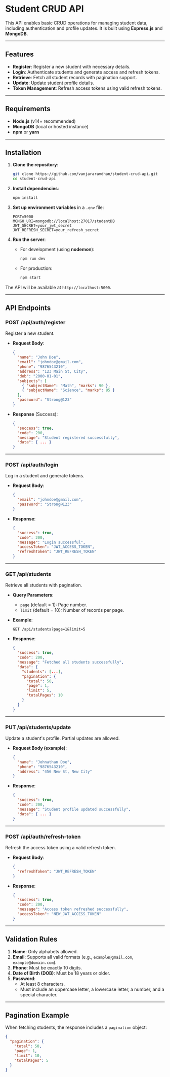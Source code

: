 # Student CRUD API

This API enables basic CRUD operations for managing student data, including authentication and profile updates. It is built using **Express.js** and **MongoDB**.

---

## Features

- **Register**: Register a new student with necessary details.
- **Login**: Authenticate students and generate access and refresh tokens.
- **Retrieve**: Fetch all student records with pagination support.
- **Update**: Update student profile details.
- **Token Management**: Refresh access tokens using valid refresh tokens.

---

## Requirements

- **Node.js** (v14+ recommended)
- **MongoDB** (local or hosted instance)
- **npm** or **yarn**

---

## Installation

1. **Clone the repository**:
    ```bash
    git clone https://github.com/vanjararamdhan/student-crud-api.git
    cd student-crud-api
    ```

2. **Install dependencies**:
    ```bash
    npm install
    ```

3. **Set up environment variables** in a `.env` file:
    ```env
    PORT=5000
    MONGO_URI=mongodb://localhost:27017/studentDB
    JWT_SECRET=your_jwt_secret
    JWT_REFRESH_SECRET=your_refresh_secret
    ```

4. **Run the server**:
    - For development (using **nodemon**):
      ```bash
      npm run dev
      ```
    - For production:
      ```bash
      npm start
      ```

The API will be available at `http://localhost:5000`.

---

## API Endpoints

### **POST /api/auth/register**
Register a new student.

- **Request Body**:
    ```json
    {
      "name": "John Doe",
      "email": "johndoe@gmail.com",
      "phone": "9876543210",
      "address": "123 Main St, City",
      "dob": "2000-01-01",
      "subjects": [
        { "subjectName": "Math", "marks": 90 },
        { "subjectName": "Science", "marks": 85 }
      ],
      "password": "Strong@123"
    }
    ```

- **Response** (Success):
    ```json
    {
      "success": true,
      "code": 200,
      "message": "Student registered successfully",
      "data": { ... }
    }
    ```

---

### **POST /api/auth/login**
Log in a student and generate tokens.

- **Request Body**:
    ```json
    {
      "email": "johndoe@gmail.com",
      "password": "Strong@123"
    }
    ```

- **Response**:
    ```json
    {
      "success": true,
      "code": 200,
      "message": "Login successful",
      "accessToken": "JWT_ACCESS_TOKEN",
      "refreshToken": "JWT_REFRESH_TOKEN"
    }
    ```

---

### **GET /api/students**
Retrieve all students with pagination.

- **Query Parameters**:
  - `page` (default = 1): Page number.
  - `limit` (default = 10): Number of records per page.

- **Example**:
    ```
    GET /api/students?page=1&limit=5
    ```

- **Response**:
    ```json
    {
      "success": true,
      "code": 200,
      "message": "Fetched all students successfully",
      "data": {
        "students": [...],
        "pagination": {
          "total": 50,
          "page": 1,
          "limit": 5,
          "totalPages": 10
        }
      }
    }
    ```

---

### **PUT /api/students/update**
Update a student's profile. Partial updates are allowed.

- **Request Body (example)**:
    ```json
    {
      "name": "Johnathan Doe",
      "phone": "9876543210",
      "address": "456 New St, New City"
    }
    ```

- **Response**:
    ```json
    {
      "success": true,
      "code": 200,
      "message": "Student profile updated successfully",
      "data": { ... }
    }
    ```

---

### **POST /api/auth/refresh-token**
Refresh the access token using a valid refresh token.

- **Request Body**:
    ```json
    {
      "refreshToken": "JWT_REFRESH_TOKEN"
    }
    ```

- **Response**:
    ```json
    {
      "success": true,
      "code": 200,
      "message": "Access token refreshed successfully",
      "accessToken": "NEW_JWT_ACCESS_TOKEN"
    }
    ```

---

## Validation Rules

1. **Name**: Only alphabets allowed.
2. **Email**: Supports all valid formats (e.g., `example@gmail.com`, `example@domain.com`).
3. **Phone**: Must be exactly 10 digits.
4. **Date of Birth (DOB)**: Must be 18 years or older.
5. **Password**: 
   - At least 8 characters.
   - Must include an uppercase letter, a lowercase letter, a number, and a special character.

---

## Pagination Example

When fetching students, the response includes a `pagination` object:
```json
{
  "pagination": {
    "total": 50,
    "page": 1,
    "limit": 10,
    "totalPages": 5
  }
}
